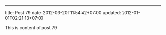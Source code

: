 ---
title: Post 79
date: 2012-03-20T11:54:42+07:00
updated: 2012-01-01T02:21:13+07:00

This is content of post 79